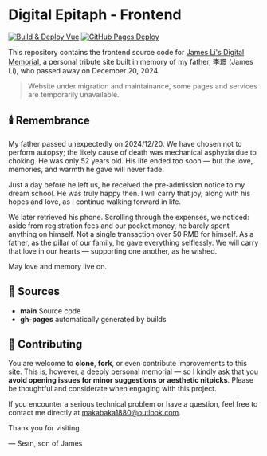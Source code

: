 # Digital Epitaph - Frontend

[![Build & Deploy Vue](https://github.com/makabaka1880/epitaph-frontend/actions/workflows/build.yml/badge.svg)](https://github.com/makabaka1880/epitaph-frontend/actions/workflows/build.yml)
[![GitHub Pages Deploy](https://github.com/makabaka1880/epitaph-frontend/actions/workflows/pages/pages-build-deployment/badge.svg)](https://github.com/makabaka1880/epitaph-frontend/actions/workflows/pages/pages-build-deployment)

This repository contains the frontend source code for [James Li's Digital Memorial](https://jamesli.love), a personal tribute site built in memory of my father, 李璟 (James Li), who passed away on December 20, 2024.

> Website under migration and maintainance, some pages and services are temporarily unavailable.

## 🕯️ Remembrance

My father passed unexpectedly on 2024/12/20. We have chosen not to perform autopsy; the likely cause of death was mechanical asphyxia due to choking. He was only 52 years old. His life ended too soon — but the love, memories, and warmth he gave will never fade.

Just a day before he left us, he received the pre-admission notice to my dream school. He was truly happy then. I will carry that joy, along with his hopes and love, as I continue walking forward in life.

We later retrieved his phone. Scrolling through the expenses, we noticed: aside from registration fees and our pocket money, he barely spent anything on himself. Not a single transaction over 50 RMB for himself. As a father, as the pillar of our family, he gave everything selflessly. We will carry that love in our hearts — supporting one another, as he wished.

May love and memory live on.

## 🔗 Sources
- **main** Source code
- **gh-pages** automatically generated by builds

## 🙏 Contributing

You are welcome to **clone**, **fork**, or even contribute improvements to this site. This is, however, a deeply personal memorial — so I kindly ask that you **avoid opening issues for minor suggestions or aesthetic nitpicks**. Please be thoughtful and considerate when engaging with this project.

If you encounter a serious technical problem or have a question, feel free to contact me directly at [makabaka1880@outlook.com](mailto:makabaka1880@outlook.com).

Thank you for visiting.

— Sean, son of James
